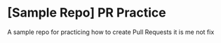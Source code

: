 # [Sample Repo] PR Practice
A sample repo for practicing how to create Pull Requests
it is me
not fix
